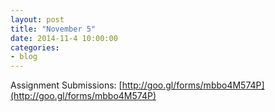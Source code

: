 ```yaml
---
layout: post
title: "November 5"
date: 2014-11-4 10:00:00
categories:
- blog
---
```


Assignment Submissions: [http://goo.gl/forms/mbbo4M574P](http://goo.gl/forms/mbbo4M574P)
